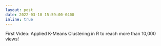 ```yaml
---
layout: post
date: 2022-03-10 15:59:00-0400
inline: true
---
```


First Video: Applied K-Means Clustering in R to reach more than 10,000 views! 
